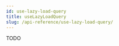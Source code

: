```yaml
---
id: use-lazy-load-query
title: useLazyLoadQuery
slug: /api-reference/use-lazy-load-query/
---
```

TODO
